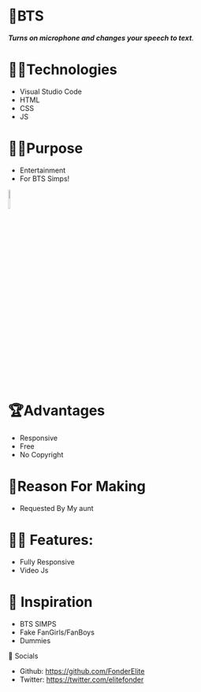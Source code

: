 # 🎤BTS
***Turns on microphone and changes your speech to text***.

# 👨‍🎨Technologies
* Visual Studio Code
* HTML
* CSS
* JS

# 👩‍🌾Purpose
* Entertainment
* For BTS Simps!
<img src="https://th.bing.com/th/id/OIP.F_M_uTTv1daIMn01b65OZgHaG9?w=168&h=180&c=7&o=5&pid=1.7" style="width:5%;height:10%;">

#  🏆Advantages
* Responsive
* Free
* No Copyright 

#  🦾Reason For Making
* Requested By My aunt

# 🧑‍🔧 Features:
- Fully Responsive
- Video Js

# 🚀 Inspiration
- BTS SIMPS
- Fake FanGirls/FanBoys
- Dummies

🤳 Socials
* Github: https://github.com/FonderElite
* Twitter: https://twitter.com/elitefonder
